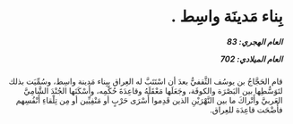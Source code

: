 <h1 dir="rtl">بِناء مَدينَة واسِط .</h1>

<h5 dir="rtl">العام الهجري:  83

العام الميلادي: 702

</h5>

<p dir="rtl">قام الحَجَّاجُ بن يوسُف الثَّقفيُّ بعدَ أن اسْتَتَبَّ له العِراق ببِناء مَدينة واسِط، وسُمِّيَت بذلك لتَوَسُّطِها بين البَصْرَة والكوفَة، وجَعَلَها مَعْقَلَهُ وقاعِدَةَ حُكْمِه، وأَسْكَنَها الجُنْدَ الشَّامِيَّ العَربيَّ وأَتْراكَ ما بين النَّهْرَيْنِ الذين قَدِموا أَسْرَى حَرْبٍ أو مَنْفِيِّين أو مِن تِلْقاءِ أَنْفُسِهم فأَضْحَت قاعِدَة للعِراق.</p></br>
